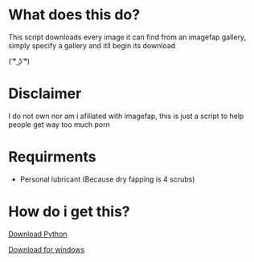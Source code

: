 # What does this do?

This script downloads every image it can find from an imagefap gallery, simply specify a gallery and itll begin its download

( ͡° ͜ʖ ͡°)

# Disclaimer

I do not own nor am i afiliated with imagefap, this is just a script to help people get way too much porn

# Requirments

* Personal lubricant (Because dry fapping is 4 scrubs)
 
# How do i get this?

[Download Python](https://www.python.org/downloads/release/python-352/)

[Download for windows](https://github.com/DNAGamer/Imagefap-Downloader/blob/master/imgfap.exe?raw=true)
